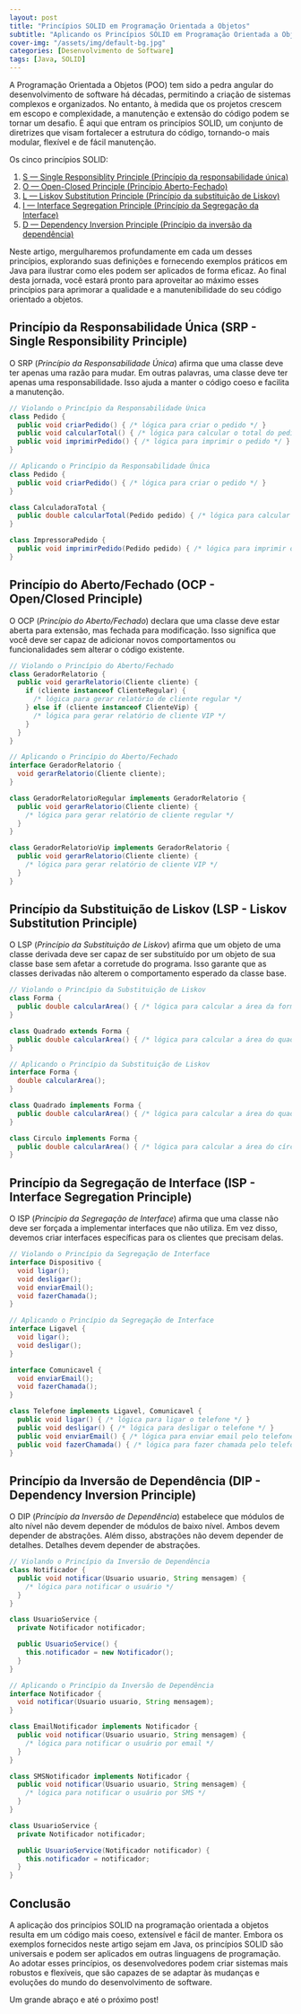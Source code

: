 ```yaml
---
layout: post
title: "Princípios SOLID em Programação Orientada a Objetos"
subtitle: "Aplicando os Princípios SOLID em Programação Orientada a Objetos com Exemplos em Java"
cover-img: "/assets/img/default-bg.jpg"
categories: [Desenvolvimento de Software]
tags: [Java, SOLID]
---
```


A Programação Orientada a Objetos (POO) tem sido a pedra angular do desenvolvimento de software há décadas, permitindo a criação de sistemas complexos e organizados. No entanto, à medida que os projetos crescem em escopo e complexidade, a manutenção e extensão do código podem se tornar um desafio. É aqui que entram os princípios SOLID, um conjunto de diretrizes que visam fortalecer a estrutura do código, tornando-o mais modular, flexível e de fácil manutenção.

Os cinco princípios SOLID:

1. [S — Single Responsiblity Principle (Princípio da responsabilidade única)](#princípio-da-responsabilidade-única-srp---single-responsibility-principle)
2. [O — Open-Closed Principle (Princípio Aberto-Fechado)](#princípio-do-abertofechado-ocp---openclosed-principle)
3. [L — Liskov Substitution Principle (Princípio da substituição de Liskov)](#princípio-da-substituição-de-liskov-lsp---liskov-substitution-principle)
4. [I — Interface Segregation Principle (Princípio da Segregação da Interface)](#princípio-da-segregação-de-interface-isp---interface-segregation-principle)
5. [D — Dependency Inversion Principle (Princípio da inversão da dependência)](#princípio-da-inversão-de-dependência-dip---dependency-inversion-principle)

Neste artigo, mergulharemos profundamente em cada um desses princípios, explorando suas definições e fornecendo exemplos práticos em Java para ilustrar como eles podem ser aplicados de forma eficaz. Ao final desta jornada, você estará pronto para aproveitar ao máximo esses princípios para aprimorar a qualidade e a manutenibilidade do seu código orientado a objetos.

## Princípio da Responsabilidade Única (SRP - Single Responsibility Principle)

O SRP (*Princípio da Responsabilidade Única*) afirma que uma classe deve ter apenas uma razão para mudar. Em outras palavras, uma classe deve ter apenas uma responsabilidade. Isso ajuda a manter o código coeso e facilita a manutenção.

```java
// Violando o Princípio da Responsabilidade Única
class Pedido {
  public void criarPedido() { /* lógica para criar o pedido */ }
  public void calcularTotal() { /* lógica para calcular o total do pedido */ }
  public void imprimirPedido() { /* lógica para imprimir o pedido */ }
}

// Aplicando o Princípio da Responsabilidade Única
class Pedido {
  public void criarPedido() { /* lógica para criar o pedido */ }
}

class CalculadoraTotal {
  public double calcularTotal(Pedido pedido) { /* lógica para calcular o total do pedido */ }
}

class ImpressoraPedido {
  public void imprimirPedido(Pedido pedido) { /* lógica para imprimir o pedido */ }
}
```


## Princípio do Aberto/Fechado (OCP - Open/Closed Principle)

O OCP (*Princípio do Aberto/Fechado*) declara que uma classe deve estar aberta para extensão, mas fechada para modificação. Isso significa que você deve ser capaz de adicionar novos comportamentos ou funcionalidades sem alterar o código existente.

```java
// Violando o Princípio do Aberto/Fechado
class GeradorRelatorio {
  public void gerarRelatorio(Cliente cliente) {
    if (cliente instanceof ClienteRegular) {
      /* lógica para gerar relatório de cliente regular */
    } else if (cliente instanceof ClienteVip) {
      /* lógica para gerar relatório de cliente VIP */
    }
  }
}

// Aplicando o Princípio do Aberto/Fechado
interface GeradorRelatorio {
  void gerarRelatorio(Cliente cliente);
}

class GeradorRelatorioRegular implements GeradorRelatorio {
  public void gerarRelatorio(Cliente cliente) {
    /* lógica para gerar relatório de cliente regular */
  }
}

class GeradorRelatorioVip implements GeradorRelatorio {
  public void gerarRelatorio(Cliente cliente) {
    /* lógica para gerar relatório de cliente VIP */
  }
}
```


## Princípio da Substituição de Liskov (LSP - Liskov Substitution Principle)

O LSP (*Princípio da Substituição de Liskov*) afirma que um objeto de uma classe derivada deve ser capaz de ser substituído por um objeto de sua classe base sem afetar a corretude do programa. Isso garante que as classes derivadas não alterem o comportamento esperado da classe base.

```java
// Violando o Princípio da Substituição de Liskov
class Forma {
  public double calcularArea() { /* lógica para calcular a área da forma */ }
}

class Quadrado extends Forma {
  public double calcularArea() { /* lógica para calcular a área do quadrado */ }
}

// Aplicando o Princípio da Substituição de Liskov
interface Forma {
  double calcularArea();
}

class Quadrado implements Forma {
  public double calcularArea() { /* lógica para calcular a área do quadrado */ }
}

class Circulo implements Forma {
  public double calcularArea() { /* lógica para calcular a área do círculo */ }
}
```


## Princípio da Segregação de Interface (ISP - Interface Segregation Principle)

O ISP (*Princípio da Segregação de Interface*) afirma que uma classe não deve ser forçada a implementar interfaces que não utiliza. Em vez disso, devemos criar interfaces específicas para os clientes que precisam delas.

```java
// Violando o Princípio da Segregação de Interface
interface Dispositivo {
  void ligar();
  void desligar();
  void enviarEmail();
  void fazerChamada();
}

// Aplicando o Princípio da Segregação de Interface
interface Ligavel {
  void ligar();
  void desligar();
}

interface Comunicavel {
  void enviarEmail();
  void fazerChamada();
}

class Telefone implements Ligavel, Comunicavel {
  public void ligar() { /* lógica para ligar o telefone */ }
  public void desligar() { /* lógica para desligar o telefone */ }
  public void enviarEmail() { /* lógica para enviar email pelo telefone */ }
  public void fazerChamada() { /* lógica para fazer chamada pelo telefone */ }
}
```


## Princípio da Inversão de Dependência (DIP - Dependency Inversion Principle)

O DIP (*Princípio da Inversão de Dependência*) estabelece que módulos de alto nível não devem depender de módulos de baixo nível. Ambos devem depender de abstrações. Além disso, abstrações não devem depender de detalhes. Detalhes devem depender de abstrações.

```java
// Violando o Princípio da Inversão de Dependência
class Notificador {
  public void notificar(Usuario usuario, String mensagem) {
    /* lógica para notificar o usuário */
  }
}

class UsuarioService {
  private Notificador notificador;

  public UsuarioService() {
    this.notificador = new Notificador();
  }
}

// Aplicando o Princípio da Inversão de Dependência
interface Notificador {
  void notificar(Usuario usuario, String mensagem);
}

class EmailNotificador implements Notificador {
  public void notificar(Usuario usuario, String mensagem) {
    /* lógica para notificar o usuário por email */
  }
}

class SMSNotificador implements Notificador {
  public void notificar(Usuario usuario, String mensagem) {
    /* lógica para notificar o usuário por SMS */
  }
}

class UsuarioService {
  private Notificador notificador;

  public UsuarioService(Notificador notificador) {
    this.notificador = notificador;
  }
}
```


## Conclusão

A aplicação dos princípios SOLID na programação orientada a objetos resulta em um código mais coeso, extensível e fácil de manter. Embora os exemplos fornecidos neste artigo sejam em Java, os princípios SOLID são universais e podem ser aplicados em outras linguagens de programação. Ao adotar esses princípios, os desenvolvedores podem criar sistemas mais robustos e flexíveis, que são capazes de se adaptar às mudanças e evoluções do mundo do desenvolvimento de software.

Um grande abraço e até o próximo post!

